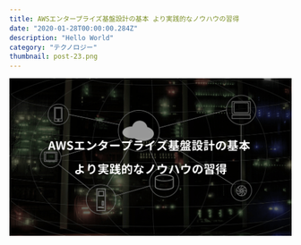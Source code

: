 ```yaml
---
title: AWSエンタープライズ基盤設計の基本 より実践的なノウハウの習得
date: "2020-01-28T00:00:00.284Z"
description: "Hello World"
category: "テクノロジー"
thumbnail: post-23.png
---
```


![](./post-23.png)